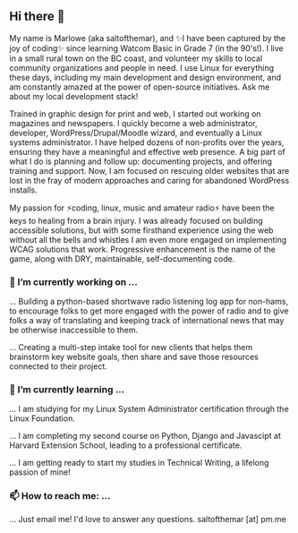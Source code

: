 ## Hi there 👋

My name is Marlowe (aka saltofthemar), and ✨I have been captured by the joy of coding✨ since learning Watcom Basic in Grade 7 (in the 90's!). I live in a small rural town on the BC coast, and volunteer my skills to local community organizations and people in need. I use Linux for everything these days, including my main development and design environment, and am constantly amazed at the power of open-source initiatives. Ask me about my local development stack!

Trained in graphic design for print and web, I started out working on magazines and newspapers. I quickly become a web administrator, developer, WordPress/Drupal/Moodle wizard, and eventually a Linux systems administrator. I have helped dozens of non-profits over the years, ensuring they have a meaningful and effective web presence. A big part of what I do is planning and follow up: documenting projects, and offering training and support. Now, I am focused on rescuing older websites that are lost in the fray of modern approaches and caring for abandoned WordPress installs. 

My passion for ⚡coding, linux, music and amateur radio⚡ have been the keys to healing from a brain injury. I was already focused on building accessible solutions, but with some firsthand experience using the web without all the bells and whistles I am even more engaged on implementing WCAG solutions that work. Progressive enhancement is the name of the game, along with DRY, maintainable, self-documenting code.

### 🔭 I’m currently working on ...

... Building a python-based shortwave radio listening log app for non-hams, to encourage folks to get more engaged with the power of radio and to give folks a way of translating and keeping track of international news that may be otherwise inaccessible to them.

... Creating a multi-step intake tool for new clients that helps them brainstorm key website goals, then share and save those resources connected to their project.

### 🌱 I’m currently learning ...

... I am studying for my Linux System Administrator certification through the Linux Foundation.

... I am completing my second course on Python, Django and Javascipt at Harvard Extension School, leading to a professional certificate.

... I am getting ready to start my studies in Technical Writing, a lifelong passion of mine!

### 📫 How to reach me: ...

... Just email me! I'd love to answer any questions. saltofthemar [at] pm.me

<!--
**saltofthemar/saltofthemar** is a ✨ _special_ ✨ repository because its `README.md` (this file) appears on your GitHub profile.

Here are some ideas to get you started:

- 🔭 I’m currently working on ...
- 🌱 I’m currently learning ...
- 👯 I’m looking to collaborate on ...
- 🤔 I’m looking for help with ...
- 💬 Ask me about ...
- 📫 How to reach me: ...
- 😄 Pronouns: ...
- ⚡ Fun fact: ...
-->
